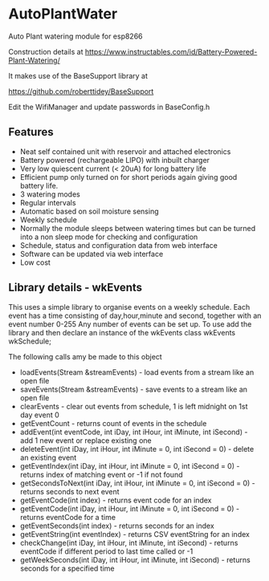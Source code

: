 # AutoPlantWater
Auto Plant watering module for esp8266

Construction details at https://www.instructables.com/id/Battery-Powered-Plant-Watering/

It makes use of the BaseSupport library at

https://github.com/roberttidey/BaseSupport

Edit the WifiManager and update passwords in BaseConfig.h

## Features
- Neat self contained unit with reservoir and attached electronics
- Battery powered (rechargeable LIPO) with inbuilt charger
- Very low quiescent current (< 20uA) for long battery life
- Efficient pump only turned on for short periods again giving good battery life.
- 3 watering modes
- Regular intervals
- Automatic based on soil moisture sensing
- Weekly schedule
- Normally the module sleeps between watering times but can be turned into a non sleep mode for checking and configuration
- Schedule, status and configuration data from web interface​
- Software can be updated via web interface
- Low cost

## Library details - wkEvents
This uses a simple library to organise events on a weekly schedule.
Each event has a time consisting of day,hour,minute and second, together with an event number 0-255
Any number of events can be set up.
To use add the library and then declare an instance of the wkEvents class
wkEvents wkSchedule;

The following calls amy be made to this object
- loadEvents(Stream &streamEvents) - load events from a stream like an open file
- saveEvents(Stream &streamEvents) - save events to a stream like an open file
- clearEvents - clear out events from schedule, 1 is left midnight on 1st day event 0
- getEventCount - returns count of events in the schedule
- addEvent(int eventCode, int iDay, int iHour, int iMinute, int iSecond) - add 1 new event or replace existing one
- deleteEvent(int iDay, int iHour, int iMinute = 0, int iSecond = 0) - delete an existing event
- getEventIndex(int iDay, int iHour, int iMinute = 0, int iSecond = 0) - returns index of matching event or -1 if not found
- getSecondsToNext(int iDay, int iHour, int iMinute = 0, int iSecond = 0) - returns seconds to next event
- getEventCode(int index) - returns event code for an index
- getEventCode(int iDay, int iHour, int iMinute = 0, int iSecond = 0) - returns eventCode for a time
- getEventSeconds(int index) - returns seconds for an index
- getEventString(int eventIndex) - returns CSV eventString for an index
- checkChange(int iDay, int iHour, int iMinute, int iSecond) - returns eventCode if different period to last time called or -1
- getWeekSeconds(int iDay, int iHour, int iMinute, int iSecond) - returns seconds for a specified time






